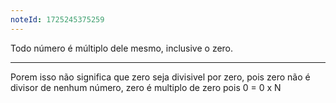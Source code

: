 ```yaml
---
noteId: 1725245375259
---
```

Todo número é múltiplo dele mesmo, inclusive o zero.

---

Porem isso não significa que zero seja divisivel por zero, pois zero não é divisor de nenhum número, zero é multiplo de zero pois 0 = 0 x N